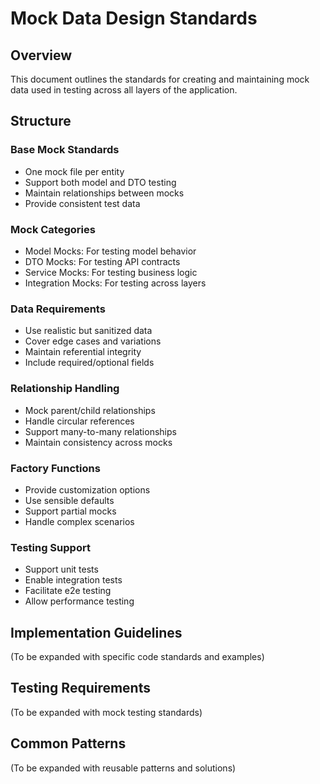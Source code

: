 # Mock Data Design Standards

## Overview
This document outlines the standards for creating and maintaining mock data used in testing across all layers of the application.

## Structure

### Base Mock Standards
- One mock file per entity
- Support both model and DTO testing
- Maintain relationships between mocks
- Provide consistent test data

### Mock Categories
- Model Mocks: For testing model behavior
- DTO Mocks: For testing API contracts
- Service Mocks: For testing business logic
- Integration Mocks: For testing across layers

### Data Requirements
- Use realistic but sanitized data
- Cover edge cases and variations
- Maintain referential integrity
- Include required/optional fields

### Relationship Handling
- Mock parent/child relationships
- Handle circular references
- Support many-to-many relationships
- Maintain consistency across mocks

### Factory Functions
- Provide customization options
- Use sensible defaults
- Support partial mocks
- Handle complex scenarios

### Testing Support
- Support unit tests
- Enable integration tests
- Facilitate e2e testing
- Allow performance testing

## Implementation Guidelines
(To be expanded with specific code standards and examples)

## Testing Requirements
(To be expanded with mock testing standards)

## Common Patterns
(To be expanded with reusable patterns and solutions) 